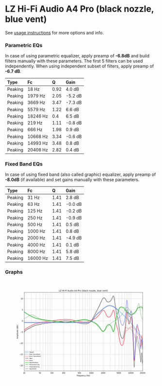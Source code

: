 # LZ Hi-Fi Audio A4 Pro (black nozzle, blue vent)
See [usage instructions](https://github.com/jaakkopasanen/AutoEq#usage) for more options and info.

### Parametric EQs
In case of using parametric equalizer, apply preamp of **-6.8dB** and build filters manually
with these parameters. The first 5 filters can be used independently.
When using independent subset of filters, apply preamp of **-6.7 dB**.

| Type    | Fc       |    Q | Gain    |
|:--------|:---------|:-----|:--------|
| Peaking | 18 Hz    | 0.92 | 4.0 dB  |
| Peaking | 1979 Hz  | 2.05 | -5.2 dB |
| Peaking | 3669 Hz  | 3.47 | -7.3 dB |
| Peaking | 5579 Hz  | 1.22 | 6.6 dB  |
| Peaking | 18246 Hz | 0.4  | 6.5 dB  |
| Peaking | 219 Hz   | 1.11 | -0.8 dB |
| Peaking | 666 Hz   | 1.98 | 0.9 dB  |
| Peaking | 10668 Hz | 3.34 | -0.6 dB |
| Peaking | 14993 Hz | 3.48 | 0.8 dB  |
| Peaking | 20408 Hz | 2.82 | 0.4 dB  |

### Fixed Band EQs
In case of using fixed band (also called graphic) equalizer, apply preamp of **-8.0dB**
(if available) and set gains manually with these parameters.

| Type    | Fc       |    Q | Gain    |
|:--------|:---------|:-----|:--------|
| Peaking | 31 Hz    | 1.41 | 2.8 dB  |
| Peaking | 63 Hz    | 1.41 | -0.0 dB |
| Peaking | 125 Hz   | 1.41 | -0.2 dB |
| Peaking | 250 Hz   | 1.41 | -0.9 dB |
| Peaking | 500 Hz   | 1.41 | 0.5 dB  |
| Peaking | 1000 Hz  | 1.41 | 0.8 dB  |
| Peaking | 2000 Hz  | 1.41 | -4.9 dB |
| Peaking | 4000 Hz  | 1.41 | 0.1 dB  |
| Peaking | 8000 Hz  | 1.41 | 5.8 dB  |
| Peaking | 16000 Hz | 1.41 | 7.5 dB  |

### Graphs
![](./LZ%20Hi-Fi%20Audio%20A4%20Pro%20(black%20nozzle,%20blue%20vent).png)